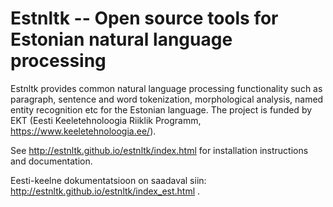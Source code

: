 Estnltk -- Open source tools for Estonian natural language processing
=====================================================================

Estnltk provides common natural language processing functionality such as paragraph, sentence and word tokenization,
morphological analysis, named entity recognition etc for the Estonian language.
The project is funded by EKT (Eesti Keeletehnoloogia Riiklik Programm, https://www.keeletehnoloogia.ee/).

See http://estnltk.github.io/estnltk/index.html for installation instructions and documentation.

Eesti-keelne dokumentatsioon on saadaval siin: http://estnltk.github.io/estnltk/index_est.html .

